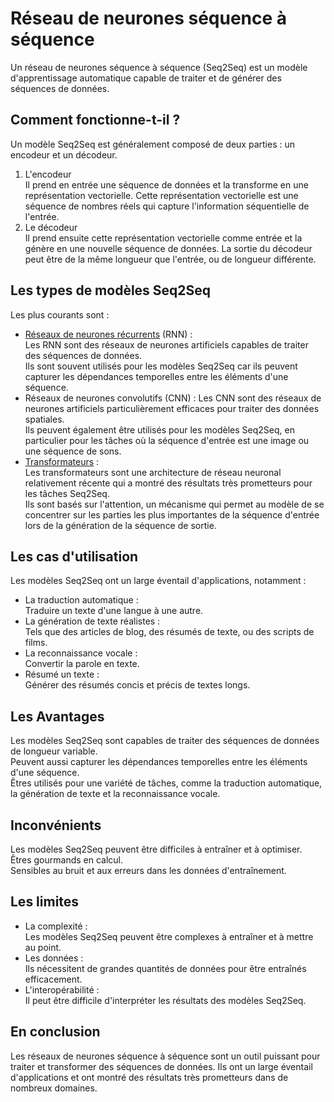 # **Réseau de neurones séquence à séquence**
Un réseau de neurones séquence à séquence (Seq2Seq) est un modèle d'apprentissage automatique capable de traiter et de générer des séquences de données.  

## **Comment fonctionne-t-il ?**
Un modèle Seq2Seq est généralement composé de deux parties : un encodeur et un décodeur.

1. L'encodeur  
   Il prend en entrée une séquence de données et la transforme en une représentation vectorielle. Cette représentation vectorielle est une séquence de nombres réels qui capture l'information séquentielle de l'entrée.
2. Le décodeur  
   Il prend ensuite cette représentation vectorielle comme entrée et la génère en une nouvelle séquence de données. La sortie du décodeur peut être de la même longueur que l'entrée, ou de longueur différente.

## **Les types de modèles Seq2Seq**
Les plus courants sont :  
* [Réseaux de neurones récurrents](../rnn) (RNN) :  
  Les RNN sont des réseaux de neurones artificiels capables de traiter des séquences de données.  
  Ils sont souvent utilisés pour les modèles Seq2Seq car ils peuvent capturer les dépendances temporelles entre les éléments d'une séquence.
* Réseaux de neurones convolutifs (CNN) :
  Les CNN sont des réseaux de neurones artificiels particulièrement efficaces pour traiter des données spatiales.  
  Ils peuvent également être utilisés pour les modèles Seq2Seq, en particulier pour les tâches où la séquence d'entrée est une image ou une séquence de sons.
* [Transformateurs](transformers) :  
  Les transformateurs sont une architecture de réseau neuronal relativement récente qui a montré des résultats très prometteurs pour les tâches Seq2Seq.  
  Ils sont basés sur l'attention, un mécanisme qui permet au modèle de se concentrer sur les parties les plus importantes de la séquence d'entrée lors de la génération de la séquence de sortie.

## **Les cas d'utilisation**
Les modèles Seq2Seq ont un large éventail d'applications, notamment :
* La traduction automatique :  
  Traduire un texte d'une langue à une autre.
* La génération de texte réalistes :  
  Tels que des articles de blog, des résumés de texte, ou des scripts de films.
* La reconnaissance vocale :  
  Convertir la parole en texte.
* Résumé un texte :  
  Générer des résumés concis et précis de textes longs.

## **Les Avantages**
Les modèles Seq2Seq sont capables de traiter des séquences de données de longueur variable.  
Peuvent aussi capturer les dépendances temporelles entre les éléments d'une séquence.  
Êtres utilisés pour une variété de tâches, comme la traduction automatique, la génération de texte et la reconnaissance vocale.

## **Inconvénients**
Les modèles Seq2Seq peuvent être difficiles à entraîner et à optimiser.  
Êtres gourmands en calcul.  
Sensibles au bruit et aux erreurs dans les données d'entraînement.

## **Les limites**
* La complexité :  
  Les modèles Seq2Seq peuvent être complexes à entraîner et à mettre au point.
* Les données :  
  Ils nécessitent de grandes quantités de données pour être entraînés efficacement.
* L'interopérabilité :  
  Il peut être difficile d'interpréter les résultats des modèles Seq2Seq.

## **En conclusion**
Les réseaux de neurones séquence à séquence sont un outil puissant pour traiter et transformer des séquences de données. Ils ont un large éventail d'applications et ont montré des résultats très prometteurs dans de nombreux domaines.